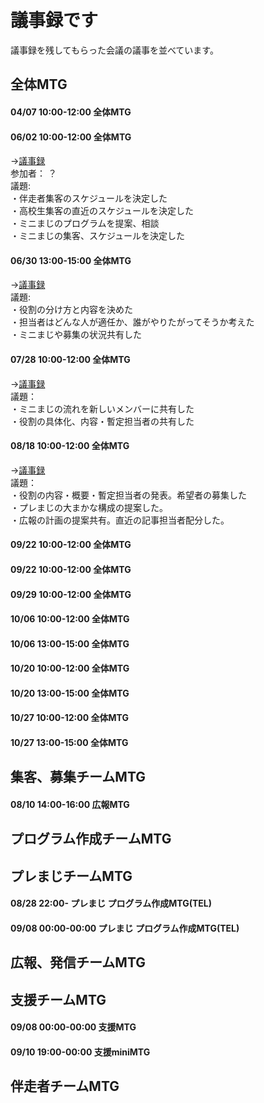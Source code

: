 # 議事録です
議事録を残してもらった会議の議事を並べています。

## 全体MTG
#### 04/07 10:00-12:00 全体MTG
#### 06/02 10:00-12:00 全体MTG
→[議事録](https://github.com/crests/majipro/blob/master/records/%E3%81%BE%E3%81%97%E3%82%99%E3%83%95%E3%82%9A%E3%83%ADMTG%2020190602%E8%AD%B0%E4%BA%8B%E9%8C%B2.pdf)  
参加者： ？  
議題:  
・伴走者集客のスケジュールを決定した  
・高校生集客の直近のスケジュールを決定した  
・ミニまじのプログラムを提案、相談  
・ミニまじの集客、スケジュールを決定した
#### 06/30 13:00-15:00 全体MTG
→[議事録](https://github.com/crests/majipro/blob/master/records/%E3%81%BE%E3%81%97%E3%82%99%E3%83%95%E3%82%9A%E3%83%ADMTG%2020190630%E8%AD%B0%E4%BA%8B%E9%8C%B2.pdf)  
議題:  
・役割の分け方と内容を決めた  
・担当者はどんな人が適任か、誰がやりたがってそうか考えた  
・ミニまじや募集の状況共有した  
#### 07/28 10:00-12:00 全体MTG
→[議事録](https://github.com/crests/majipro/blob/master/records/%E3%81%BE%E3%81%97%E3%82%99%E3%83%95%E3%82%9A%E3%83%ADMTG%2020190728%E8%AD%B0%E4%BA%8B%E9%8C%B2.pdf)  
議題：  
・ミニまじの流れを新しいメンバーに共有した  
・役割の具体化、内容・暫定担当者の共有した
#### 08/18 10:00-12:00 全体MTG
→[議事録](https://github.com/crests/majipro/blob/master/records/%E3%81%BE%E3%81%97%E3%82%99%E3%83%95%E3%82%9A%E3%83%ADMTG%2020190818%E8%AD%B0%E4%BA%8B%E9%8C%B2.pdf)  
議題：  
・役割の内容・概要・暫定担当者の発表。希望者の募集した  
・プレまじの大まかな構成の提案した。  
・広報の計画の提案共有。直近の記事担当者配分した。  
#### 09/22 10:00-12:00 全体MTG
#### 09/22 10:00-12:00 全体MTG
#### 09/29 10:00-12:00 全体MTG
#### 10/06 10:00-12:00 全体MTG
#### 10/06 13:00-15:00 全体MTG
#### 10/20 10:00-12:00 全体MTG
#### 10/20 13:00-15:00 全体MTG
#### 10/27 10:00-12:00 全体MTG
#### 10/27 13:00-15:00 全体MTG

## 集客、募集チームMTG
#### 08/10 14:00-16:00 広報MTG
## プログラム作成チームMTG
## プレまじチームMTG
#### 08/28 22:00-      プレまじ プログラム作成MTG(TEL)
#### 09/08 00:00-00:00 プレまじ プログラム作成MTG(TEL)
## 広報、発信チームMTG
## 支援チームMTG
#### 09/08 00:00-00:00 支援MTG
#### 09/10 19:00-00:00 支援miniMTG
## 伴走者チームMTG
